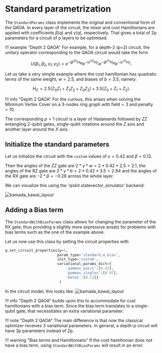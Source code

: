 # Standard parametrization

The `StandardParams` class implements the original and conventional form of the QAOA. In every layer of the circuit, the mixer and cost Hamiltonians are applied with coefficients $\beta(q)$ and $\gamma(q)$, respectively. That gives a total of 2p
 parameters for a circuit of p layers to be optimised.
 
!!! example "Depth 2 QAOA"
    For example, for a depth-2 (p=2) circuit, the unitary operator corresponding to the QAOA circuit would take the form


$$
U(\beta_1,\beta_2,\gamma_1,\gamma_2) = e^{-i\beta^{(2)} H_{M}} e^{-i\gamma^{(2)} H_{C}} e^{-i\beta^{(1)} H_{M}} e^{-i\gamma^{(1)} H_{C}}.
$$

Let us take a very simple example where the cost hamiltonian has quadratic terms of the same weight, $w=2.5$, and biases of $b=3.5$, namely:

$$ H_C = 2.5 (Z_0Z_1 + Z_1Z_2 + Z_0Z_2) + 3.5 (Z_0 + Z_1 + Z_2). $$ 

!!! info "Depth 2 QAOA"
    For the curious, this arises when solving the Minimum Vertex Cover on a 3-nodes ring graph with $\text{field}=3$ and $\text{penalty}=10$.


The corresponding $p=1$ circuit is a layer of Hadamards followed by $ZZ$ entangling 2-qubit gates, single-qubit rotations around the $Z$ axis and another layer around the $X$ axis. 

## Initialize the standard parameters

Let us initialize the circuit with the `custom` values of $\gamma=0.42$ and $\beta=0.13$. 

Then the angles of the $ZZ$ gate are $2*\gamma*w = 2*0.42*2.5 = 2.1$, the angles of the RZ gate are $2*\gamma*b = 2*0.42*3.5 = 2.94$ and the angles of the RX gate are $-2*\beta = -0.26$ across the whole layer. 

We can visualize this using the 'qiskit.statevector_simulator' backend:

![kamada_kawai_layout](/img/circuit_standard.png)

## Adding a Bias term

The `StandardWithBiasParams` class allows for changing the parameter of the RX gate, thus providing a slightly more expressive ansatz for problems with bias terms such as the one of the example above. 

Let us now use this class by setting the circuit properties with

```Python
q.set_circuit_properties(p=1, 
                        param_type='standard_w_bias',
                        init_type='custom',     
                        variational_params_dict={
                            'gammas_pairs':[0.42], 
                            'gammas_singles':[0.97], 
                            'betas':[0.13]}
                         )
```

In the circuit model, this looks like:
![kamada_kawai_layout](/img/circuit_standard_w_bias.png)

!!! info "Depth 2 QAOA"
    builds upon this to accommodate for cost hamiltonians with a bias term. Since the bias term translates to a single-qubit gate, that necessitates an extra variational parameter.


!!! note "Depth 2 QAOA"
    The main difference is that now the classical optimizer receives 3 variational parameters. In general, a depth-p circuit will have 3p parameters instead of 2p. 


!!! warning "Bias terms and Hamiltonians"
    If the cost hamiltonian does not have a bias term, using `StandardWithBiasParams` will result in an error.